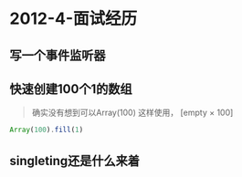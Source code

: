 # 2012-4-面试经历

## 写一个事件监听器
 
## 快速创建100个1的数组
> 确实没有想到可以Array(100) 这样使用， [empty × 100]

```js
Array(100).fill(1)
```
## singleting还是什么来着

